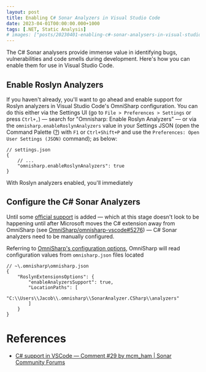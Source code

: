 ```yaml
---
layout: post
title: Enabling C# Sonar Analyzers in Visual Studio Code
date: 2023-04-01T00:00:00.000+1000
tags: [.NET, Static Analysis]
# images: ["posts/20230401-enabling-c#-sonar-analysers-in-visual-studio-code/opengraph.png"]
---
```


The C# Sonar analysers provide immense value in identifying bugs, vulnerabilities and code smells during development. Here's how you can enable them for use in Visual Studio Code.

<!--more-->

## Enable Roslyn Analyzers

If you haven't already, you'll want to go ahead and enable support for Roslyn analyzers in Visual Studio Code's OmniSharp configuration. You can do this either via the Settings UI (go to `File > Preferences > Settings` or press `Ctrl+,`) &mdash; search for "Omnisharp: Enable Roslyn Analyzers" &mdash; or via the `omnisharp.enableRoslynAnalyzers` value in your Settings JSON (open the Command Palette ([?](https://code.visualstudio.com/docs/getstarted/userinterface#_command-palette)) with `F1` or `Ctrl+Shift+P` and use the `Preferences: Open User Settings (JSON)` command); as below:

``` jsonc
// settings.json
{
    // ...
    "omnisharp.enableRoslynAnalyzers": true
}
```

With Roslyn analyzers enabled, you'll immediately 

## Configure the C# Sonar Analyzers

Until some [official support](https://portal.productboard.com/sonarsource/4-sonarlint/c/188-support-c-in-visual-studio-code) is added &mdash; which at this stage doesn't look to be happening until after Microsoft moves the C# extension away from OmniSharp (see [OmniSharp/omnisharp-vscode#5276](https://github.com/OmniSharp/omnisharp-vscode/issues/5276)) &mdash; C# Sonar analyzers need to be manually configured.

Referring to [OmniSharp's configuration options](https://github.com/OmniSharp/omnisharp-roslyn/wiki/Configuration-Options), OmniSharp will read configuration values from `omnisharp.json` files located 

``` jsonc
// ~\.omnisharp\omnisharp.json
{
    "RoslynExtensionsOptions": {
        "enableAnalyzersSupport": true,
        "LocationPaths": [
            "C:\\Users\\Jacob\\.omnisharp\\SonarAnalyzer.CSharp\\analyzers"
        ]
    }
}
```

# References

- [C# support in VSCode &mdash; Comment #29 by mcm_ham | Sonar Community Forums](https://community.sonarsource.com/t/c-support-in-vscode/5888/29)